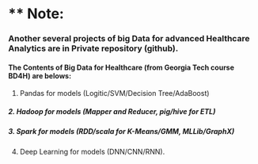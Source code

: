 # ** Note: 
### Another several projects of big Data for advanced Healthcare Analytics are in Private repository (github).
####  The Contents of Big Data for Healthcare (from Georgia Tech course BD4H) are belows:
1. Pandas for models (Logitic/SVM/Decision Tree/AdaBoost)
  ##### 2. Hadoop for models (Mapper and Reducer, pig/hive for ETL) 
  ##### 3. Spark for models (RDD/scala for K-Means/GMM, MLLib/GraphX) 
4. Deep Learning for models (DNN/CNN/RNN).
<br>
<br>
<br>
<br>
<br>
